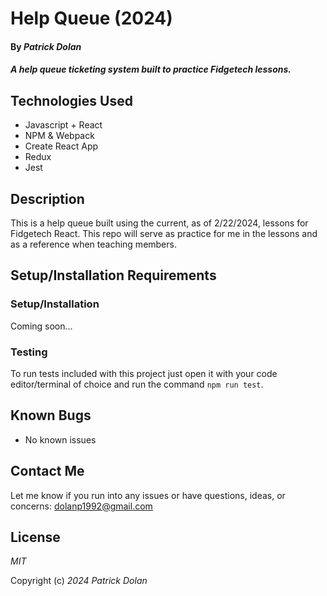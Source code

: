 # Help Queue (2024)

#### By _**Patrick Dolan**_

#### _A help queue ticketing system built to practice Fidgetech lessons._

<!-- ## Github Pages Link

[TITLE HERE Github Pages](https://patrick-dolan.github.io/PROJECT-NAME/) -->

## Technologies Used

* Javascript + React
* NPM & Webpack
* Create React App
* Redux
* Jest

## Description

This is a help queue built using the current, as of 2/22/2024, lessons for Fidgetech React. This repo will serve as practice for me in the lessons and as a reference when teaching members. 

## Setup/Installation Requirements

### Setup/Installation  

Coming soon...

<!-- * Download or Clone the repo down to your computer.
* Navigate into the "PROJECT-NAME" directory you just downloaded and open it with your terminal and code editor of choice of choice.
* type "npm install" in your terminal to install dependencies.
* type "npm run start" to launch the program. -->

### Testing

To run tests included with this project just open it with your code editor/terminal of choice and run the command ```npm run test```.

## Known Bugs

* No known issues

## Contact Me

Let me know if you run into any issues or have questions, ideas, or concerns:
dolanp1992@gmail.com

## License

_MIT_

Copyright (c) _2024_ _Patrick Dolan_